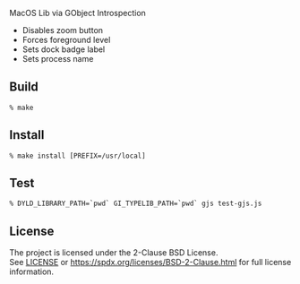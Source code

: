 MacOS Lib via GObject Introspection

* Disables zoom button
* Forces foreground level
* Sets dock badge label
* Sets process name

## Build

```
% make
```

## Install

```
% make install [PREFIX=/usr/local]
```

## Test

```
% DYLD_LIBRARY_PATH=`pwd` GI_TYPELIB_PATH=`pwd` gjs test-gjs.js
```

## License

The project is licensed under the 2-Clause BSD License.<br>
See [LICENSE](LICENSE) or
https://spdx.org/licenses/BSD-2-Clause.html
for full license information.
